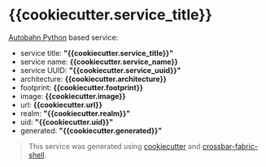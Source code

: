 # {{cookiecutter.service_title}}

[Autobahn Python](https://github/crossbario/autobahn-python) based service:

* service title: **"{{cookiecutter.service_title}}"**
* service name: **{{cookiecutter.service_name}}**
* service UUID: **"{{cookiecutter.service_uuid}}"**
* architecture: **{{cookiecutter.architecture}}**
* footprint: **{{cookiecutter.footprint}}**
* image: **{{cookiecutter.image}}**
* url: **{{cookiecutter.url}}**
* realm: **"{{cookiecutter.realm}}"**
* uid: **"{{cookiecutter.uid}}"**
* generated: **"{{cookiecutter.generated}}"**

> This service was generated using [cookiecutter](https://cookiecutter.readthedocs.io/) and [crossbar-fabric-shell](https://github.com/crossbario/crossbar-fabric-shell).

